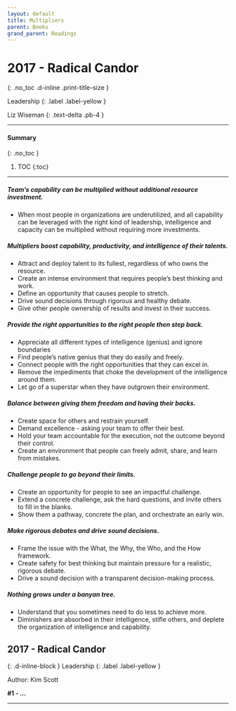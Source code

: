 ```yaml
---
layout: default
title: Multipliers 
parent: Books
grand_parent: Readings
---
```


# 2017 - Radical Candor
{: .no_toc .d-inline .print-title-size }

Leadership
{: .label .label-yellow }

Liz Wiseman
{: .text-delta .pb-4 }

---

#### Summary 
{: .no_toc }

1. TOC
{:toc}

---

##### Team’s capability can be multiplied without additional resource investment.
- When most people in organizations are underutilized, and all capability can be leveraged with the right kind of leadership, intelligence and capacity can be multiplied without requiring more investments. 

##### Multipliers boost capability, productivity, and intelligence of their talents.
- Attract and deploy talent to its fullest, regardless of who owns the resource.
- Create an intense environment that requires people’s best thinking and work.
- Define an opportunity that causes people to stretch.
- Drive sound decisions through rigorous and healthy debate.
- Give other people ownership of results and invest in their success.

##### Provide the right opportunities to the right people then step back.
- Appreciate all different types of intelligence (genius) and ignore boundaries
- Find people’s native genius that they do easily and freely. 
- Connect people with the right opportunities that they can excel in.
- Remove the impediments that choke the development of the intelligence around them.
- Let go of a superstar when they have outgrown their environment.

##### Balance between giving them freedom and having their backs.
- Create space for others and restrain yourself.
- Demand excellence - asking your team to offer their best.
- Hold your team accountable for the execution, not the outcome beyond their control.
- Create an environment that people can freely admit, share, and learn from mistakes.

##### Challenge people to go beyond their limits.
- Create an opportunity for people to see an impactful challenge.
- Extend a concrete challenge, ask the hard questions, and invite others to fill in the blanks.
- Show them a pathway, concrete the plan, and orchestrate an early win.

##### Make rigorous debates and drive sound decisions.
- Frame the issue with the What, the Why, the Who, and the How framework.
- Create safety for best thinking but maintain pressure for a realistic, rigorous debate.
- Drive a sound decision with a transparent decision-making process.

##### Nothing grows under a banyan tree.
- Understand that you sometimes need to do less to achieve more.
- Diminishers are absorbed in their intelligence, stifle others, and deplete the organization of intelligence and capability.


## 2017 - Radical Candor
{: .d-inline-block }
Leadership
{: .label .label-yellow }

Author: Kim Scott

**#1 - ...**

---